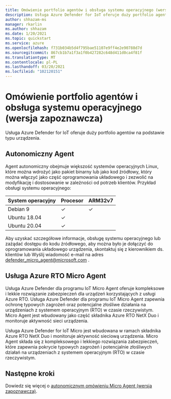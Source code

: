 ```yaml
---
title: Omówienie portfolio agentów i obsługa systemu operacyjnego (wersja zapoznawcza)
description: Usługa Azure Defender for IoT oferuje duży portfolio agentów na podstawie typu urządzenia.
author: shhazam-ms
manager: rkarlin
ms.author: shhazam
ms.date: 1/20/2021
ms.topic: quickstart
ms.service: azure
ms.openlocfilehash: f731b034b5d4f795bae51107e9ff4e2e90788d7d
ms.sourcegitcommit: 867cb1b7a1f3a1f0b427282c648d411d0ca4f81f
ms.translationtype: MT
ms.contentlocale: pl-PL
ms.lasthandoff: 03/20/2021
ms.locfileid: "102120151"
---
```

# <a name="agent-portfolio-overview-and-os-support-preview"></a>Omówienie portfolio agentów i obsługa systemu operacyjnego (wersja zapoznawcza)

Usługa Azure Defender for IoT oferuje duży portfolio agentów na podstawie typu urządzenia. 

## <a name="standalone-agent"></a>Autonomiczny Agent

Agent autonomiczny obejmuje większość systemów operacyjnych Linux, które można wdrożyć jako pakiet binarny lub jako kod źródłowy, który można włączyć jako część oprogramowania układowego i zezwolić na modyfikację i dostosowanie w zależności od potrzeb klientów. Przykład obsługi systemu operacyjnego: 

| System operacyjny | Procesor | ARM32v7 |
|--|--|--|
| Debian 9 | ✓ | ✓ |
| Ubuntu 18.04 | ✓ |  |
| Ubuntu 20.04 | ✓ |  |

Aby uzyskać szczegółowe informacje, obsługę systemu operacyjnego lub zażądać dostępu do kodu źródłowego, aby można było je dołączyć do oprogramowania układowego urządzenia, skontaktuj się z kierownikiem ds. klientów lub Wyślij wiadomość e-mail na adres <defender_micro_agent@microsoft.com> . 

## <a name="azure-rtos-micro-agent"></a>Usługa Azure RTO Micro Agent

Usługa Azure Defender dla programu IoT Micro Agent oferuje kompleksowe i lekkie rozwiązanie zabezpieczeń dla urządzeń korzystających z usługi Azure RTO. Usługa Azure Defender dla programu IoT Micro Agent zapewnia ochronę typowych zagrożeń oraz potencjalne złośliwe działania na urządzeniach z systemem operacyjnym (RTO) w czasie rzeczywistym. Micro Agent jest wbudowany jako część składnika Azure RTO NetX Duo i monitoruje aktywność sieci urządzenia. 

Usługa Azure Defender for IoT Micro jest wbudowana w ramach składnika Azure RTO NetX Duo i monitoruje aktywność sieciową urządzenia. Micro Agent składa się z kompleksowego i lekkiego rozwiązania zabezpieczeń, które zapewnia pokrycie typowych zagrożeń i potencjalnie złośliwych działań na urządzeniach z systemem operacyjnym (RTO) w czasie rzeczywistym.

## <a name="next-steps"></a>Następne kroki

Dowiedz się więcej o [autonomicznym omówieniu Micro Agent (wersja zapoznawcza)](concept-standalone-micro-agent-overview.md).